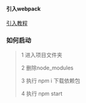 

#### 引入webpack

[引入教程](https://v5.bootcss.com/docs/getting-started/webpack/)



### 如何启动

> 1 进入项目文件夹
>
> 2 删除node_modules
>
> 3 执行 npm i 下载依赖包
>
> 4 执行 npm start



















